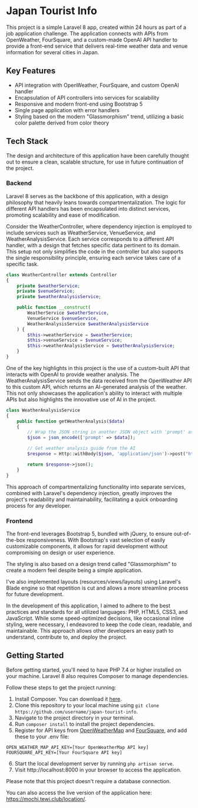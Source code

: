 # Japan Tourist Info

This project is a simple Laravel 8 app, created within 24 hours as part of a job application challenge. The application connects with APIs from OpenWeather, FourSquare, and a custom-made OpenAI API handler to provide a front-end service that delivers real-time weather data and venue information for several cities in Japan.

## Key Features

- API integration with OpenWeather, FourSquare, and custom OpenAI handler
- Encapsulation of API controllers into services for scalability
- Responsive and modern front-end using Bootstrap 5
- Single page application with error handlers
- Styling based on the modern "Glassmorphism" trend, utilizing a basic color palette derived from color theory

## Tech Stack
The design and architecture of this application have been carefully thought out to ensure a clean, scalable structure, for use in future continuation of the project.

### Backend
Laravel 8 serves as the backbone of this application, with a design philosophy that heavily leans towards compartmentalization. The logic for different API handlers has been encapsulated into distinct services, promoting scalability and ease of modification.

Consider the WeatherController, where dependency injection is employed to include services such as WeatherService, VenueService, and WeatherAnalysisService. Each service corresponds to a different API handler, with a design that fetches specific data pertinent to its domain. This setup not only simplifies the code in the controller but also supports the single responsibility principle, ensuring each service takes care of a specific task.

```php
class WeatherController extends Controller
{
    private $weatherService;
    private $venueService;
    private $weatherAnalysisService;

    public function __construct(
        WeatherService $weatherService,
        VenueService $venueService,
        WeatherAnalysisService $weatherAnalysisService
    ) {
        $this->weatherService = $weatherService;
        $this->venueService = $venueService;
        $this->weatherAnalysisService = $weatherAnalysisService;
    }
}
```

One of the key highlights in this project is the use of a custom-built API that interacts with OpenAI to provide weather analysis. The WeatherAnalysisService sends the data received from the OpenWeather API to this custom API, which returns an AI-generated analysis of the weather. This not only showcases the application's ability to interact with multiple APIs but also highlights the innovative use of AI in the project.

```php
class WeatherAnalysisService
{
    public function getWeatherAnalysis($data)
    {
        // Wrap the JSON string in another JSON object with 'prompt' as the key
        $json = json_encode(['prompt' => $data]);

        // Get weather analysis guide from the AI
        $response = Http::withBody($json, 'application/json')->post("http://labs.tewi.club/api/v1/weather");

        return $response->json();
    }
}
```

This approach of compartmentalizing functionality into separate services, combined with Laravel's dependency injection, greatly improves the project's readability and maintainability, facilitating a quick onboarding process for any developer.

### Frontend
The front-end leverages Bootstrap 5, bundled with jQuery, to ensure out-of-the-box responsiveness. With Bootstrap's vast selection of easily customizable components, it allows for rapid development without compromising on design or user experience.

The styling is also based on a design trend called "Glassmorphism" to create a modern feel despite being a simple application.

I've also implemented layouts (resources/views/layouts) using Laravel's Blade engine so that repetition is cut and allows a more streamline process for future development.

In the development of this application, I aimed to adhere to the best practices and standards for all utilized languages: PHP, HTML5, CSS3, and JavaScript. While some speed-optimized decisions, like occasional inline styling, were necessary, I endeavored to keep the code clean, readable, and maintainable. This approach allows other developers an easy path to understand, contribute to, and deploy the project.

## Getting Started

Before getting started, you'll need to have PHP 7.4 or higher installed on your machine. Laravel 8 also requires Composer to manage dependencies.

Follow these steps to get the project running:

1. Install Composer. You can download it [here](https://getcomposer.org/download/).
2. Clone this repository to your local machine using `git clone https://github.com/username/japan-tourist-info`.
3. Navigate to the project directory in your terminal.
4. Run `composer install` to install the project dependencies.
5. Register for API keys from [OpenWeatherMap](https://home.openweathermap.org/users/sign_up) and [FourSquare](https://foursquare.com/developers/signup), and add these to your .env file:
```
OPEN_WEATHER_MAP_API_KEY=[Your OpenWeatherMap API key]
FOURSQUARE_API_KEY=[Your FourSquare API key]
```
6. Start the local development server by running `php artisan serve`.
7. Visit http://localhost:8000 in your browser to access the application.

Please note that this project doesn't require a database connection.

You can also access the live version of the application here: https://mochi.tewi.club/location/.